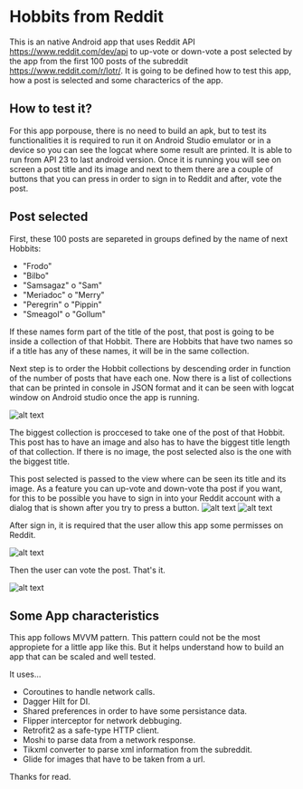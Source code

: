 # Hobbits from Reddit

This is an native Android app that uses Reddit API https://www.reddit.com/dev/api to up-vote or down-vote a post selected by the app from the first 100 posts of the subreddit https://www.reddit.com/r/lotr/. It is going to be defined how to test this app, how a post is selected and some characterics of the app.

## How to test it?

For this app porpouse, there is no need to build an apk, but to test its functionalities it is required to run it on Android Studio emulator or in a device so you can see the logcat where some result are printed. It is able to run from API 23 to last android version. Once it is running you will see on screen a post title and its image and next to them there are a couple of buttons that you can press in order to sign in to Reddit and after, vote the post.

## Post selected 

First, these 100 posts are separeted in groups defined by the name of next Hobbits:

 - "Frodo"
 - "Bilbo"
 - "Samsagaz" o "Sam"
 - "Meriadoc" o "Merry"
 - "Peregrin" o "Pippin"
 - "Smeagol" o "Gollum"
 
If these names form part of the title of the post, that post is going to be inside a collection of that Hobbit. There are Hobbits that have two names so if a title has any of these names, it will be in the same collection. 

Next step is to order the Hobbit collections by descending order in function of the number of posts that have each one. Now there is a list of collections that can be printed in console in JSON format and it can be seen with logcat window on Android studio once the app is running. 

![alt text](https://github.com/robertovega20/Projects-Images/blob/master/Screen%20Shot%202021-01-24%20at%2018.01.20.png)


The biggest collection is proccesed to take one of the post of that Hobbit. This post has to have an image and also has to have the biggest title length of that collection. If there is no image, the post selected also is the one with the biggest title.

This post selected is passed to the view where can be seen its title and its image. 
As a feature you can up-vote and down-vote tha post if you want, for this to be possible you have to sign in into your Reddit account with a dialog that is shown after you try to press a button. 
![alt text](https://github.com/robertovega20/Projects-Images/blob/master/Screenshot_1611530437.png)
![alt text](https://github.com/robertovega20/Projects-Images/blob/master/Screenshot_1611530446.png)

After sign in, it is required that the user allow this app some permisses on Reddit.

![alt text](https://github.com/robertovega20/Projects-Images/blob/master/Screenshot_1611530481.png)

Then the user can vote the post. That's it.

![alt text](https://github.com/robertovega20/Projects-Images/blob/master/Screenshot_1611530492.png)

## Some App characteristics

This app follows MVVM pattern. This pattern could not be the most appropiete for a little app like this. But it helps understand how to build an app that can be scaled and well tested. 

It uses... 
  - Coroutines to handle network calls.
  - Dagger Hilt for DI. 
  - Shared preferences in order to have some persistance data.
  - Flipper interceptor for network debbuging. 
  - Retrofit2 as a safe-type HTTP client.
  - Moshi to parse data from a network response.
  - Tikxml converter to parse xml information from the subreddit.
  - Glide for images that have to be taken from a url.
  

Thanks for read.
